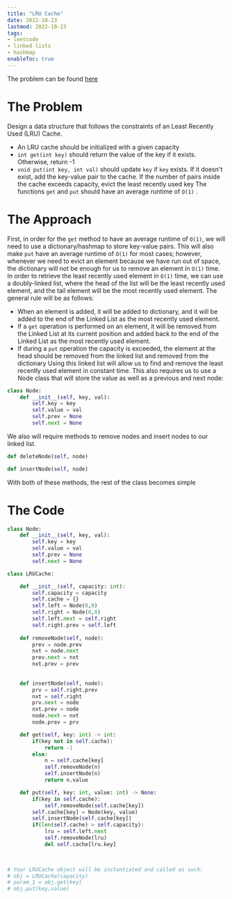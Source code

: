 ```yaml
---
title: "LRU Cache"
date: 2022-10-23
lastmod: 2022-10-23
tags:
- leetcode
- linked lists
- hashmap
enableToc: true
---
```

The problem can be found [here](https://leetcode.com/problems/lru-cache/)

# The Problem
Design a data structure that follows the constraints of an Least Recently Used (LRU) Cache.
- An LRU cache should be initialized with a given capacity
- `int get(int key)` should return the value of the key if it exists. Otherwise, return -1
- `void put(int key, int val)` should update `key` if `key` exists. If it doesn't exist, add the key-value pair to the cache. If the number of pairs inside the cache exceeds capacity, evict the least recently used key
The functions `get` and `put` should have an average runtime of `O(1)` .

# The Approach
First, in order for the `get` method to have an average runtime of `O(1)`, we will need to use a dictionary/hashmap to store key-value pairs. This will also make `put` have an average runtime of `O(1)` for most cases; however, whenever we need to evict an element because we have run out of space, the dictionary will not be enough for us to remove an element in `O(1)` time. In order to retrieve the least recently used element in `O(1)` time, we can use a doubly-linked list, where the head of the list will be the least recently used element, and the tail element will be the most recently used element. The general rule will be as follows:
- When an element is added, it will be added to dictionary, and it will be added to the end of the Linked List as the most recently used element.
- If a `get` operation is performed on an element, it will be removed from the Linked List at its current position and added back to the end of the Linked List as the most recently used element.
- If during a `put` operation the capacity is exceeded, the element at the head should be removed from the linked list and removed from the dictionary
Using this linked list will allow us to find and remove the least recently used element in constant time. This also requires us to use a Node class that will store the value as well as a previous and next node:

```python
class Node:
    def __init__(self, key, val):
        self.key = key
        self.value = val
        self.prev = None
        self.next = None
```

We also will require methods to remove nodes and insert nodes to our linked list. 
```python
def deleteNode(self, node)

def insertNode(self, node)
```
With both of these methods, the rest of the class becomes simple

# The Code
```python
class Node:
    def __init__(self, key, val):
        self.key = key
        self.value = val
        self.prev = None
        self.next = None

class LRUCache:

    def __init__(self, capacity: int):
        self.capacity = capacity
        self.cache = {}
        self.left = Node(0,0)
        self.right = Node(0,0)
        self.left.next = self.right
        self.right.prev = self.left
        
    def removeNode(self, node):
        prev = node.prev
        nxt = node.next
        prev.next = nxt
        nxt.prev = prev
    
    
    def insertNode(self, node):
        prv = self.right.prev
        nxt = self.right
        prv.next = node
        nxt.prev = node
        node.next = nxt
        node.prev = prv

    def get(self, key: int) -> int:
        if(key not in self.cache):
            return -1
        else:
            n = self.cache[key]
            self.removeNode(n)
            self.insertNode(n)
            return n.value

    def put(self, key: int, value: int) -> None:
        if(key in self.cache):
            self.removeNode(self.cache[key])
        self.cache[key] = Node(key, value)
        self.insertNode(self.cache[key])
        if(len(self.cache) > self.capacity):
            lru = self.left.next
            self.removeNode(lru)
            del self.cache[lru.key]
        


# Your LRUCache object will be instantiated and called as such:
# obj = LRUCache(capacity)
# param_1 = obj.get(key)
# obj.put(key,value)
```
